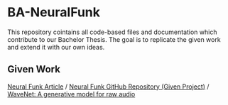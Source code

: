 # BA-NeuralFunk
This repository cointains all code-based files and documentation which contribute to our Bachelor Thesis. The goal is to replicate the given work and extend it with our own ideas.

## Given Work
[Neural Funk Article](https://towardsdatascience.com/neuralfunk-combining-deep-learning-with-sound-design-91935759d628) /
[Neural Funk GitHub Repository (Given Project)](https://github.com/maxfrenzel/SpectrogramVAE) /
[WaveNet: A generative model for raw audio](https://www.deepmind.com/blog/wavenet-a-generative-model-for-raw-audio)
